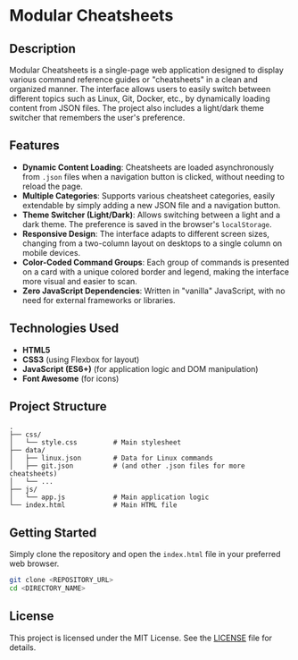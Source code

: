 # Modular Cheatsheets

## Description

Modular Cheatsheets is a single-page web application designed to display various command reference guides or "cheatsheets" in a clean and organized manner. The interface allows users to easily switch between different topics such as Linux, Git, Docker, etc., by dynamically loading content from JSON files. The project also includes a light/dark theme switcher that remembers the user's preference.

## Features

- **Dynamic Content Loading**: Cheatsheets are loaded asynchronously from `.json` files when a navigation button is clicked, without needing to reload the page.
- **Multiple Categories**: Supports various cheatsheet categories, easily extendable by simply adding a new JSON file and a navigation button.
- **Theme Switcher (Light/Dark)**: Allows switching between a light and a dark theme. The preference is saved in the browser's `localStorage`.
- **Responsive Design**: The interface adapts to different screen sizes, changing from a two-column layout on desktops to a single column on mobile devices.
- **Color-Coded Command Groups**: Each group of commands is presented on a card with a unique colored border and legend, making the interface more visual and easier to scan.
- **Zero JavaScript Dependencies**: Written in "vanilla" JavaScript, with no need for external frameworks or libraries.

## Technologies Used

- **HTML5**
- **CSS3** (using Flexbox for layout)
- **JavaScript (ES6+)** (for application logic and DOM manipulation)
- **Font Awesome** (for icons)

## Project Structure

```
.
├── css/
│   └── style.css         # Main stylesheet
├── data/
│   ├── linux.json        # Data for Linux commands
│   ├── git.json          # (and other .json files for more cheatsheets)
│   └── ...
├── js/
│   └── app.js            # Main application logic
└── index.html            # Main HTML file
```

## Getting Started

Simply clone the repository and open the `index.html` file in your preferred web browser.

```bash
git clone <REPOSITORY_URL>
cd <DIRECTORY_NAME>
```

## License

This project is licensed under the MIT License. See the [LICENSE](LICENSE) file for details.